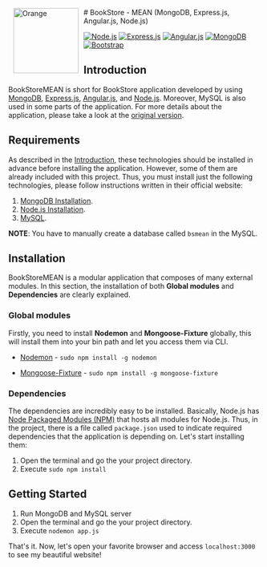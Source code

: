 #<span><img src="http://images.moneysavingexpert.com/images/OrangeLogo.jpg" alt="Orange" width="130" height="130" align="left" hspace="10"/> BookStore - MEAN (MongoDB, Express.js, Angular.js, Node.js)

[![Node.js](http://img.shields.io/badge/node-v0.10.29-brightgreen.svg)](http://nodejs.org/)
[![Express.js](http://img.shields.io/badge/express-v4.4.5-brightgreen.svg)](http://expressjs.com/) 
[![Angular.js](http://img.shields.io/badge/angular-v1.3.0-brightgreen.svg)](https://angularjs.org/) 
[![MongoDB](http://img.shields.io/badge/mongodb-v2.4.9-brightgreen.svg)](http://www.mongodb.org/)
[![Bootstrap](http://img.shields.io/badge/bootstrap-v3.2.0-brightgreen.svg)](http://getbootstrap.com/)

## Introduction
BookStoreMEAN is short for BookStore application developed by using [MongoDB](http://www.mongodb.org/), [Express.js](http://expressjs.com/), [Angular.js](https://angularjs.org/), and [Node.js](http://nodejs.org/). Moreover, MySQL is also used in some parts of the application. For more details about the application, please take a look at the [original version](https://github.com/lvarayut/Bookstore).

## Requirements
As described in the [Introduction](#Introduction), these technologies should be installed in advance before installing the application. However, some of them are already included with this project. Thus, you must install just the following technologies, please follow instructions written in their official website:

1. [MongoDB Installation](http://docs.mongodb.org/manual/installation/).
2. [Node.js Installation](http://nodejs.org/download/).
3. [MySQL](http://dev.mysql.com/downloads/installer/). 

**NOTE**: You have to manually create a database called `bsmean` in the MySQL.

## Installation
BookStoreMEAN is a modular application that composes of many external modules. In this section, the installation of both **Global modules** and **Dependencies** are clearly explained.

### Global modules
Firstly, you need to install **Nodemon** and **Mongoose-Fixture** globally, this will install them into your bin path and let you access them via CLI.

- [Nodemon](https://github.com/remy/nodemon) - `sudo npm install -g nodemon`


- [Mongoose-Fixture](https://github.com/mgan59/mongoose-fixture) - `sudo npm install -g mongoose-fixture`

### Dependencies
The dependencies are incredibly easy to be installed. Basically, Node.js has [Node Packaged Modules (NPM)](https://www.npmjs.org/) that hosts all modules for Node.js. Thus, in the project, there is a file called `package.json` used to indicate required dependencies that the application is depending on. Let's start installing them:

1. Open the terminal and go the your project directory.
2. Execute `sudo npm install`

## Getting Started
1. Run MongoDB and MySQL server
2. Open the terminal and go the your project directory.
3. Execute `nodemon app.js`

That's it. Now, let's open your favorite browser and access `localhost:3000` to see my beautiful website!
